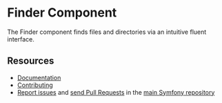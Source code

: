 Finder Component
================

The Finder component finds files and directories via an intuitive fluent
interface.

Resources
---------

 * [Documentation](https://symfony.com/doc/current/Components/old/finder.html)
 * [Contributing](https://symfony.com/doc/current/contributing/index.html)
 * [Report issues](https://github.com/symfony/symfony/issues) and
   [send Pull Requests](https://github.com/symfony/symfony/pulls)
   in the [main Symfony repository](https://github.com/symfony/symfony)
